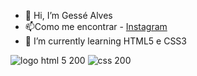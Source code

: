 - 👋 Hi, I’m  Gessé Alves
- 📫Como me encontrar - [Instagram](https://www.instagram.com/gesse_alvesjr/)
- 🌱 I’m currently learning  HTML5 e CSS3

![logo html 5 200](https://user-images.githubusercontent.com/113915874/212084227-82ae1fb3-aaf6-45e8-b9e1-9a3a4b9ede50.png)
![css 200](https://user-images.githubusercontent.com/113915874/212084250-bd5ce37e-daaa-4721-bf0d-0281d53cfef0.png)
